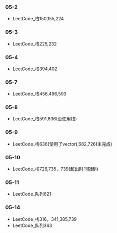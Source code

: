 ### 05-2
* LeetCode_栈150,155,224
### 05-3
* LeetCode_栈225,232
### 05-4
* LeetCode_栈394,402
### 05-7
* LeetCode_栈456,496,503
### 05-8
* LeetCode_栈591,636(没使用栈)
### 05-9
* LeetCode_栈636(使用了vector),682,726(未完成)
### 05-10
* LeetCode_栈726,735，739(超出时间限制)
### 05-11
* LeetCode_队列621
### 05-14
* LeetCode_栈316，341,385,739
* LeetCode_队列363